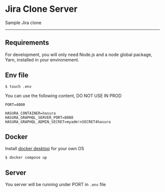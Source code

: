# Jira Clone Server

Sample Jira clone

---

## Requirements

For development, you will only need Node.js and a node global package, Yarn, installed in your environement.

## Env file

    $ touch .env

You can use the following content, DO NOT USE IN PROD

```
PORT=4000

HASURA_CONTAINER=hasura
HASURA_GRAPHQL_SERVER_PORT=8080
HASURA_GRAPHQL_ADMIN_SECRET=myadm!nSECRET4hasura
```

## Docker

Install [docker desktop](https://www.docker.com/products/docker-desktop/) for your own OS

    $ docker compose up

## Server

You server will be running under PORT in `.env` file